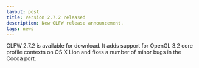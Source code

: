 ```yaml
---
layout: post
title: Version 2.7.2 released
description: New GLFW release announcement.
tags: news
---
```


GLFW 2.7.2 is available for download. It adds support for OpenGL 3.2
core profile contexts on OS X Lion and fixes a number of minor bugs in
the Cocoa port.
